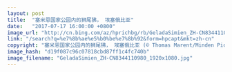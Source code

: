 ```yaml
---
layout: post
title:  "塞米恩国家公园内的狮尾狒， 埃塞俄比亚"
date:   "2017-07-17 16:00:00 +0800"
image_url: "http://cn.bing.com/az/hprichbg/rb/GeladaSimien_ZH-CN8344110980_1920x1080.jpg"
link: "/search?q=%e7%8b%ae%e5%b0%be%e7%8b%92&form=hpcapt&mkt=zh-cn"
copyright: "塞米恩国家公园内的狮尾狒， 埃塞俄比亚 (© Thomas Marent/Minden Pictures)"
image_hash: "d19f087c96c07818cbd87ff1c4fc740b"
image_filename: "GeladaSimien_ZH-CN8344110980_1920x1080.jpg"
---
```

